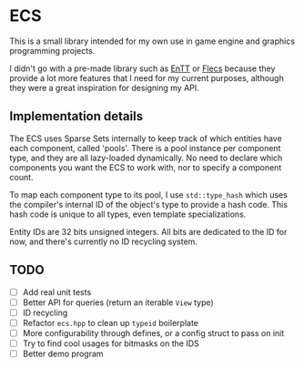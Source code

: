 # ECS

This is a small library intended for my own use in game engine and graphics programming projects.

I didn't go with a pre-made library such as [EnTT](https://github.com/skypjack/entt) or [Flecs](https://github.com/SanderMertens/flecs) 
because they provide a lot more features that I need for my current purposes, although they were a great inspiration for designing
my API.

## Implementation details

The ECS uses Sparse Sets internally to keep track of which entities have each component, called 'pools'. There is a pool instance per
component type, and they are all lazy-loaded dynamically. No need to declare which components you want the ECS to work with, nor
to specify a component count.

To map each component type to its pool, I use `std::type_hash` which uses the compiler's internal ID of the object's type to 
provide a hash code. This hash code is unique to all types, even template specializations.

Entity IDs are 32 bits unsigned integers. All bits are dedicated to the ID for now, and there's currently no ID recycling system.

## TODO

- [ ] Add real unit tests
- [ ] Better API for queries (return an iterable `View` type)
- [ ] ID recycling
- [ ] Refactor `ecs.hpp` to clean up `typeid` boilerplate
- [ ] More configurability through defines, or a config struct to pass on init
- [ ] Try to find cool usages for bitmasks on the IDS
- [ ] Better demo program
